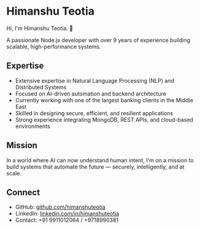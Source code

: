 # Himanshu Teotia

Hi, I'm Himanshu Teotia. 👋

A passionate Node.js developer with over 9 years of experience building scalable, high-performance systems.

## Expertise

- Extensive expertise in Natural Language Processing (NLP) and Distributed Systems
- Focused on AI-driven automation and backend architecture
- Currently working with one of the largest banking clients in the Middle East
- Skilled in designing secure, efficient, and resilient applications
- Strong experience integrating MongoDB, REST APIs, and cloud-based environments

## Mission

In a world where AI can now understand human intent, I'm on a mission to build systems that automate the future — securely, intelligently, and at scale.

## Connect

- GitHub: [github.com/himanshuteotia](https://github.com/himanshuteotia)
- LinkedIn: [linkedin.com/in/himanshuteotia](https://www.linkedin.com/in/himanshuteotia)
- Contact: +91 9911012064 / +9718990381
